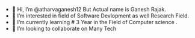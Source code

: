 - 👋 Hi, I’m @atharvaganesh12 But Actual name is Ganesh Rajak.
- 👀 I’m interested in field of Software Devlopment as well Research Field.
- 🌱 I’m currently learning # 3 Year in the Field of Computer science .
- 💞️ I’m looking to collaborate on Many Tech 
  

<!---
atharvaganesh12/atharvaganesh12 is a ✨ special ✨ repository because its `README.md` (this file) appears on your GitHub profile.
You can click the Preview link to take a look at your changes.
--->
